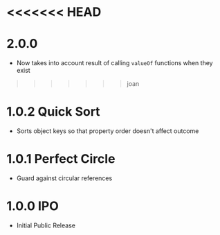 <<<<<<< HEAD
=======
# 2.0.0

- Now takes into account result of calling `valueOf` functions when they exist

>>>>>>> joan
# 1.0.2 Quick Sort

- Sorts object keys so that property order doesn't affect outcome

# 1.0.1 Perfect Circle

- Guard against circular references

# 1.0.0 IPO

- Initial Public Release
